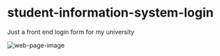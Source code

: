 # student-information-system-login
Just a front end login form for my university 
 
![web-page-image](https://user-images.githubusercontent.com/76163793/155956888-5fc98dce-336d-4687-b904-1bbf347fb99d.png)
